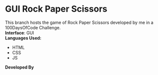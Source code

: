 # GUI Rock Paper Scissors
This branch hosts the game of Rock Paper Scissors developed by me in a 100DaysOfCode Challenge. <br>
**Interface**: GUI<br>
**Languages Used:**
<ul>
  <li>HTML</li>
  <li>CSS</li>
  <li>JS</li>
</ul>

**Developed By**
